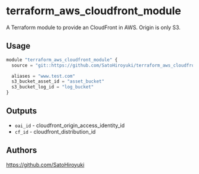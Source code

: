 # terraform_aws_cloudfront_module
A Terraform module to provide an CloudFront in AWS.
Origin is only S3.

## Usage

```js
module "terraform_aws_cloudfront_module" {
  source = "git::https://github.com/SatoHiroyuki/terraform_aws_cloudfront_module.git"

  aliases = "www.test.com"
  s3_bucket_asset_id = "asset_bucket"
  s3_bucket_log_id = "log_bucket"
}
```

## Outputs

 - `oai_id` - cloudfront_origin_access_identity_id
 - `cf_id` - cloudfront_distribution_id

## Authors

https://github.com/SatoHiroyuki
